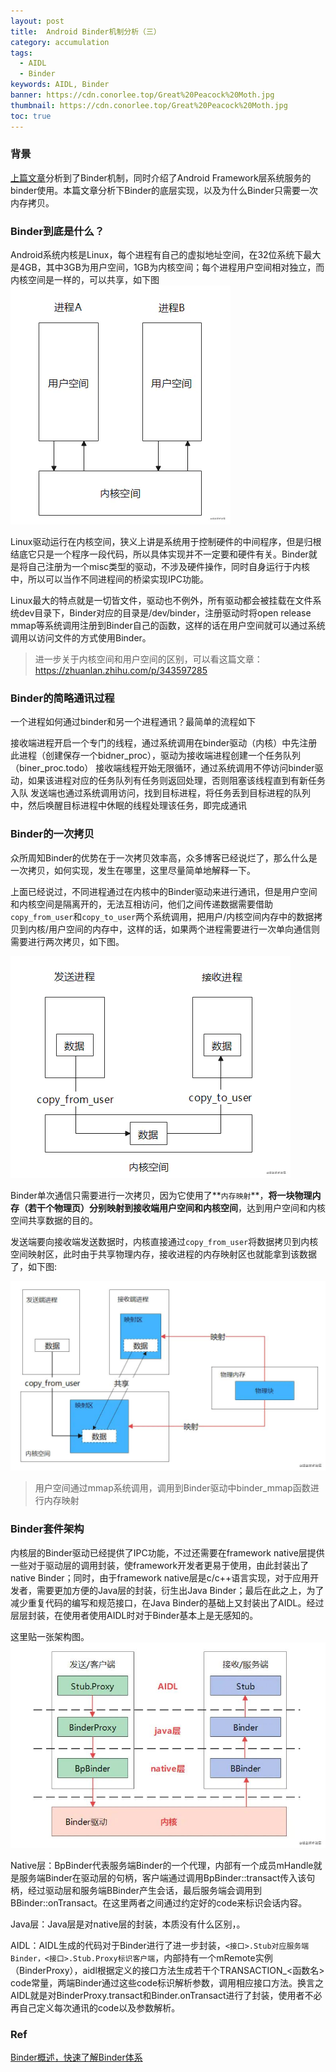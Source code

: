 ```yaml
---
layout: post
title:  Android Binder机制分析（三）
category: accumulation
tags:
  - AIDL
  - Binder
keywords: AIDL, Binder
banner: https://cdn.conorlee.top/Great%20Peacock%20Moth.jpg
thumbnail: https://cdn.conorlee.top/Great%20Peacock%20Moth.jpg
toc: true
---
```


### 背景
[上篇文章](/2017/07/10/android-binder-principle2/
)分析到了Binder机制，同时介绍了Android Framework层系统服务的binder使用。本篇文章分析下Binder的底层实现，以及为什么Binder只需要一次内存拷贝。

<!--more-->
### Binder到底是什么？
Android系统内核是Linux，每个进程有自己的虚拟地址空间，在32位系统下最大是4GB，其中3GB为用户空间，1GB为内核空间；每个进程用户空间相对独立，而内核空间是一样的，可以共享，如下图
![内核空间](/images/blogimages/2022/binder_kernel_space.png)

Linux驱动运行在内核空间，狭义上讲是系统用于控制硬件的中间程序，但是归根结底它只是一个程序一段代码，所以具体实现并不一定要和硬件有关。Binder就是将自己注册为一个misc类型的驱动，不涉及硬件操作，同时自身运行于内核中，所以可以当作不同进程间的桥梁实现IPC功能。

Linux最大的特点就是一切皆文件，驱动也不例外，所有驱动都会被挂载在文件系统dev目录下，Binder对应的目录是/dev/binder，注册驱动时将open release mmap等系统调用注册到Binder自己的函数，这样的话在用户空间就可以通过系统调用以访问文件的方式使用Binder。

> 进一步关于内核空间和用户空间的区别，可以看这篇文章：<https://zhuanlan.zhihu.com/p/343597285>

### Binder的简略通讯过程
一个进程如何通过binder和另一个进程通讯？最简单的流程如下

接收端进程开启一个专门的线程，通过系统调用在binder驱动（内核）中先注册此进程（创建保存一个bidner_proc），驱动为接收端进程创建一个任务队列（biner_proc.todo）
接收端线程开始无限循环，通过系统调用不停访问binder驱动，如果该进程对应的任务队列有任务则返回处理，否则阻塞该线程直到有新任务入队
发送端也通过系统调用访问，找到目标进程，将任务丢到目标进程的队列中，然后唤醒目标进程中休眠的线程处理该任务，即完成通讯


### Binder的一次拷贝
众所周知Binder的优势在于一次拷贝效率高，众多博客已经说烂了，那么什么是一次拷贝，如何实现，发生在哪里，这里尽量简单地解释一下。

上面已经说过，不同进程通过在内核中的Binder驱动来进行通讯，但是用户空间和内核空间是隔离开的，无法互相访问，他们之间传递数据需要借助`copy_from_user`和`copy_to_user`两个系统调用，把用户/内核空间内存中的数据拷贝到内核/用户空间的内存中，这样的话，如果两个进程需要进行一次单向通信则需要进行两次拷贝，如下图。

![两次内存拷贝](/images/blogimages/2022/binder_memory_copy.png)

Binder单次通信只需要进行一次拷贝，因为它使用了**`内存映射`**，**将一块物理内存（若干个物理页）分别映射到接收端用户空间和内核空间**，达到用户空间和内核空间共享数据的目的。

发送端要向接收端发送数据时，内核直接通过`copy_from_user`将数据拷贝到内核空间映射区，此时由于共享物理内存，接收进程的内存映射区也就能拿到该数据了，如下图:

![两次内存拷贝](/images/blogimages/2022/binder_one_time_copy.jpeg)

> 用户空间通过mmap系统调用，调用到Binder驱动中binder_mmap函数进行内存映射

### Binder套件架构
内核层的Binder驱动已经提供了IPC功能，不过还需要在framework native层提供一些对于驱动层的调用封装，使framework开发者更易于使用，由此封装出了native Binder；同时，由于framework native层是c/c++语言实现，对于应用开发者，需要更加方便的Java层的封装，衍生出Java Binder；最后在此之上，为了减少重复代码的编写和规范接口，在Java Binder的基础上又封装出了AIDL。经过层层封装，在使用者使用AIDL时对于Binder基本上是无感知的。

这里贴一张架构图。
![两次内存拷贝](/images/blogimages/2022/binder_structure.jpeg)

Native层：BpBinder代表服务端Binder的一个代理，内部有一个成员mHandle就是服务端Binder在驱动层的句柄，客户端通过调用BpBinder::transact传入该句柄，经过驱动层和服务端BBinder产生会话，最后服务端会调用到BBinder::onTransact。在这里两者之间通过约定好的code来标识会话内容。

Java层：Java层是对native层的封装，本质没有什么区别，。

AIDL：AIDL生成的代码对于Binder进行了进一步封装，`<接口>.Stub对应服务端Binder，<接口>.Stub.Proxy标识客户端`，内部持有一个mRemote实例（BinderProxy），aidl根据定义的接口方法生成若干个TRANSACTION_<函数名> code常量，两端Binder通过这些code标识解析参数，调用相应接口方法。换言之AIDL就是对BinderProxy.transact和Binder.onTransact进行了封装，使用者不必再自己定义每次通讯的code以及参数解析。


### Ref
[Binder概述，快速了解Binder体系](https://zhuanlan.zhihu.com/p/392245183)
